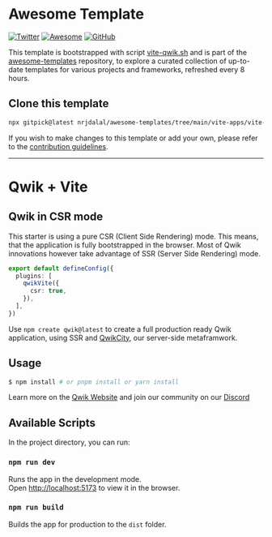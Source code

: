 # Awesome Template

[![Twitter](https://img.shields.io/twitter/follow/nrjdalal_com?label=%40nrjdalal_com)](https://twitter.com/nrjdalal_com) [![Awesome](https://awesome.re/badge.svg)](https://github.com/nrjdalal/awesome-templates) [![GitHub](https://img.shields.io/github/stars/nrjdalal/awesome-templates?color=blue)](https://github.com/nrjdalal/awesome-templates)

This template is bootstrapped with script [vite-qwik.sh](https://github.com/nrjdalal/awesome-templates/blob/main/.github/.scripts/vite-qwik.sh) and is part of the [awesome-templates](https://github.com/nrjdalal/awesome-templates) repository, to explore a curated collection of up-to-date templates for various projects and frameworks, refreshed every 8 hours.

## Clone this template

```bash
npx gitpick@latest nrjdalal/awesome-templates/tree/main/vite-apps/vite-qwik
```

If you wish to make changes to this template or add your own, please refer to the [contribution guidelines](https://github.com/nrjdalal/awesome-templates?tab=readme-ov-file#contributing).

---

# Qwik + Vite

## Qwik in CSR mode

This starter is using a pure CSR (Client Side Rendering) mode. This means, that the application is fully bootstrapped in the browser. Most of Qwik innovations however take advantage of SSR (Server Side Rendering) mode.

```ts
export default defineConfig({
  plugins: [
    qwikVite({
      csr: true,
    }),
  ],
})
```

Use `npm create qwik@latest` to create a full production ready Qwik application, using SSR and [QwikCity](https://qwik.dev/docs/qwikcity/), our server-side metaframwork.

## Usage

```bash
$ npm install # or pnpm install or yarn install
```

Learn more on the [Qwik Website](https://qwik.dev) and join our community on our [Discord](https://qwik.dev/chat)

## Available Scripts

In the project directory, you can run:

### `npm run dev`

Runs the app in the development mode.<br>
Open [http://localhost:5173](http://localhost:5173) to view it in the browser.

### `npm run build`

Builds the app for production to the `dist` folder.<br>
